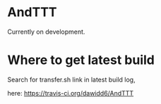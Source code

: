 # AndTTT

Currently on development.

# Where to get latest build

Search for transfer.sh link in latest build log,

here: https://travis-ci.org/dawidd6/AndTTT
